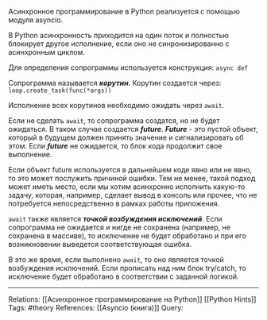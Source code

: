 Асинхронное программирование в Python реализуется с помощью модуля asyncio. 

В Python асинхронность приходится на один поток и полностью блокирует другое исполнение, если оно не синронизированно с асинхронным циклом. 

Для определения сопрограммы используется конструкция:
`async def`

Сопрограмма называется ***корутин***. Корутин создается через:
`loop.create_task(func(*args))`

Исполнение всех корутинов необходимо ожидать через `await`. 

Если не сделать `await`, то сопрограмма создатся, но не будет ожидаться. В таком случае создается ***future***. ***Future*** - это пустой объект, который в будущем должен принять значение и сигнализировать об этом. Если ***future*** не ожидается, то блок кода продолжит свое выполнение. 

Если объект future используется в дальнейшем коде явно или не явно, то это может послужить причиной ошибки. Тем не менее, такой подход может иметь место, если мы хотим асинхронно исполнить какую-то задачу, которая, например, сделает вывод в консоль или прочее, что не потребуется непосредственно в рамках работы приложения. 

`await` также является ***точкой возбуждения исключений***. 
Если сопрограмма не ожидается и нигде не сохранена (например, не сохранена в массиве), то исключение не будет обработано и при его возникновении выведется соответствующая ошибка. 

В это же время, если выполнено `await`, то оно является точкой возбуждения исключений. Если прописать над ним блок try/catch, то исключение будет обработано в соответствии с заданной логикой. 

___
Relations: [[Асинхронное программирование на Python]] [[Python Hints]] 
Tags: #theory 
References: [[Asyncio (книга)]] 
Query: 